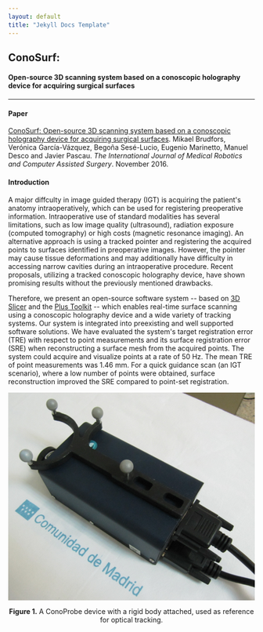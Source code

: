 ```yaml
---
layout: default
title: "Jekyll Docs Template"
---
```


## ConoSurf:
#### Open-source 3D scanning system based on a conoscopic holography device for acquiring surgical surfaces
---
#### Paper
[ConoSurf: Open-source 3D scanning system based on a conoscopic holography device for acquiring surgical surfaces](http://hggm-lim.github.io/ConoSurf/doc/conoprobeconnector.html). Mikael Brudfors, Verónica García-Vázquez, Begoña Sesé-Lucio, Eugenio Marinetto, Manuel Desco and Javier Pascau.
*The International Journal of Medical Robotics and Computer Assisted Surgery*. November 2016.

#### Introduction
A major diffculty in image guided therapy (IGT) is acquiring the patient's anatomy intraoperatively, which can be used for registering preoperative information. Intraoperative use of standard modalities has several limitations, such as low image quality (ultrasound), radiation exposure (computed tomography) or high costs (magnetic resonance imaging). An alternative approach is using a tracked pointer and registering the acquired points to surfaces identified in preoperative images. However, the pointer may cause tissue deformations and may additionally have difficulty in accessing narrow cavities during an intraoperative procedure. Recent proposals, utilizing a tracked conoscopic holography device, have shown promising results without the previously mentioned drawbacks.

Therefore, we present an open-source software system -- based on [3D Slicer](https://www.slicer.org/) and the [Plus Toolkit](https://www.assembla.com/spaces/plus/wiki) -- which enables real-time surface scanning using a conoscopic holography device and a wide variety of tracking systems. Our system is integrated into preexisting and well supported software solutions. We have evaluated the system's target registration error (TRE) with respect to point measurements and its surface registration error (SRE) when reconstructing a surface mesh from the acquired points. The system could acquire and visualize points at a rate of 50 Hz. The mean TRE of point measurements was 1.46 mm. For a quick guidance scan (an IGT scenario), where a low number of points were obtained, surface reconstruction improved the SRE compared to point-set registration.

<p align="center">
<img src="https://raw.githubusercontent.com/HGGM-LIM/ConoSurf/gh-pages/images/Fig2a.PNG" alt="Fig2a" align="middle" style="width: 600px;"/>
</p>
<p align="center">
<b>Figure 1.</b> A ConoProbe device with a rigid body attached, used as reference for optical tracking.
</p>
